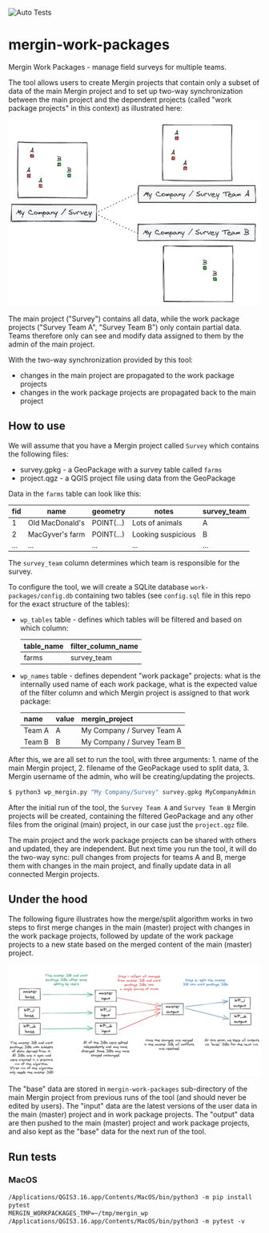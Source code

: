 ![Auto Tests](https://github.com/lutraconsulting/mergin-work-packages/workflows/Auto%20Tests/badge.svg)

# mergin-work-packages

Mergin Work Packages - manage field surveys for multiple teams. 

The tool allows users to create Mergin projects that contain only a subset
of data of the main Mergin project and to set up two-way synchronization
between the main project and the dependent projects (called "work package projects"
in this context) as illustrated here:

![High level overview](img/wp-high-level.png) 

The main project ("Survey") contains all data, while the work package projects
("Survey Team A", "Survey Team B") only contain partial data. Teams therefore
only can see and modify data assigned to them by the admin of the main project.

With the two-way synchronization provided by this tool:
- changes in the main project are propagated to the work package projects
- changes in the work package projects are propagated back to the main project

## How to use

We will assume that you have a Mergin project called `Survey` which contains the following files:
- survey.gpkg - a GeoPackage with a survey table called `farms`
- project.qgz - a QGIS project file using data from the GeoPackage

Data in the `farms` table can look like this:

| fid | name | geometry | notes | survey_team |
|-----|------|----------|-------|------|
|  1  | Old MacDonald's | POINT(...) | Lots of animals | A |
|  2  | MacGyver's farm | POINT(...) | Looking suspicious | B | 
| ... | ... | ... | ... | ... |

The `survey_team` column determines which team is responsible for the survey.

To configure the tool, we will create a SQLite database `work-packages/config.db` containing two tables
(see `config.sql` file in this repo for the exact structure of the tables):

- `wp_tables` table - defines which tables will be filtered and based on which column:

  | table_name | filter_column_name |
  |------------|--------------------|
  | farms | survey_team |

- `wp_names` table - defines dependent "work package" projects:
  what is the internally used name of each work package, what is the expected value of the filter
  column and which Mergin project is assigned to that work package: 

  | name | value | mergin_project |
  |------|-------|----------------|
  | Team A | A | My Company / Survey Team A |
  | Team B | B | My Company / Survey Team B |

After this, we are all set to run the tool, with three arguments: 1. name of the main Mergin project, 2. filename
of the GeoPackage used to split data, 3. Mergin username of the admin, who will be creating/updating the projects.  

```bash
$ python3 wp_mergin.py "My Company/Survey" survey.gpkg MyCompanyAdmin
```

After the initial run of the tool, the `Survey Team A` and `Survey Team B` Mergin projects will be created,
containing the filtered GeoPackage and any other files from the original (main) project, in our case just the
`project.qgz` file.

The main project and the work package projects can be shared with others and updated, they are independent. But next time
you run the tool, it will do the two-way sync: pull changes from projects for teams A and B, merge
them with changes in the main project, and finally update data in all connected Mergin projects.

## Under the hood

The following figure illustrates how the merge/split algorithm works in two steps to first merge changes
in the main (master) project with changes in the work package projects, followed by update of the work
package projects to a new state based on the merged content of the main (master) project. 

![Algorithm overview](img/wp-alg.png) 

The "base" data are stored in `mergin-work-packages` sub-directory of the main Mergin project
from previous runs of the tool (and should never be edited by users). The "input" data are
the latest versions of the user data in the main (master) project and in work package projects.
The "output" data are then pushed to the main (master) project and work package projects,
and also kept as the "base" data for the next run of the tool.

## Run tests 

### MacOS
```
/Applications/QGIS3.16.app/Contents/MacOS/bin/python3 -m pip install pytest
MERGIN_WORKPACKAGES_TMP=~/tmp/mergin_wp /Applications/QGIS3.16.app/Contents/MacOS/bin/python3 -m pytest -v
```

